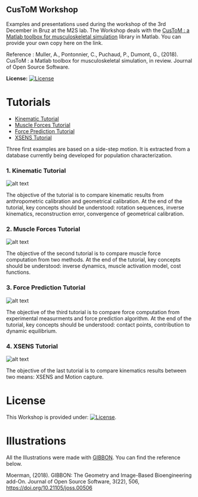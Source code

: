 ## CusToM Workshop
Examples and presentations used during the workshop of the 3rd December in Bruz at the M2S lab. The Workshop deals with the [CusToM : a Matlab toolbox for musculoskeletal simulation](https://github.com/anmuller/CusToM) library in Matlab. You can provide your own copy here on the link.

Reference : 
Muller, A., Pontonnier, C., Puchaud, P., Dumont, G., (2018). CusToM : a Matlab toolbox for musculoskeletal simulation, in review. Journal of Open Source Software.

**License:** [![License](https://img.shields.io/badge/License-3_Clause_BSD-orange.svg)](https://github.com/anmuller/CusToM/blob/master/LICENSE)

# Tutorials
- [Kinematic Tutorial](#Tuto1)
- [Muscle Forces Tutorial](#Tuto2)
- [Force Prediction Tutorial](#Tuto3)
- [XSENS Tutorial](#Tuto4)

Three first examples are based on a side-step motion. It is extracted from a database currently being developed for population characterization.

### 1. Kinematic Tutorial<a name="Tuto1"></a>

![alt text](https://github.com/cpontonn/CusToM-Workshop/blob/master/Examples_Processed/1_SideStep_Kinematic_Processed/SideStep_Anthropo/Tuto1_Anthropo.gif)

The objective of the tutorial is to compare kinematic results from anthropometric calibration and geometrical calibration. At the end of the tutorial, key concepts should be understood: rotation sequences, inverse kinematics, reconstruction error, convergence of geometrical calibration.

### 2. Muscle Forces Tutorial<a name="Tuto2"></a>

![alt text](https://github.com/cpontonn/CusToM-Workshop/blob/master/Examples_Processed/2_SideStep_Muscle_Processed/SideStep_Muscle_MusIC/Tuto2_MuscleForce.gif)

The objective of the second tutorial is to compare muscle force computation from two methods. At the end of the tutorial, key concepts should be understood: inverse dynamics, muscle activation model, cost functions.

### 3. Force Prediction Tutorial <a name="Tuto3"></a>

![alt text](https://github.com/cpontonn/CusToM-Workshop/blob/master/Examples_Processed/3_SideStep_Force_Prediction_Processed/SideStep_Muscle_Opti_with_Predicted_Forces/Tuto3_ForcePrediction.gif)

The objective of the third tutorial is to compare force computation from experimental measurments and force prediction algorithm. At the end of the tutorial, key concepts should be understood: contact points, contribution to dynamic equilibrium.

### 4. XSENS Tutorial <a name="Tuto4"></a>

![alt text](https://github.com/cpontonn/CusToM-Workshop/blob/master/Examples_Processed/4_XSENS_VICON_Processed/VICON_DATA/Tuto3_Manutention.png)

The objective of the last tutorial is to compare kinematics results between two means: XSENS and Motion capture.

# License <a name="License"></a>

This Workshop is provided under: [![License](https://img.shields.io/badge/License-3_Clause_BSD-orange.svg)](https://github.com/anmuller/CusToM/blob/master/LICENSE).

# Illustrations

All the Illustrations were made with [GIBBON](https://github.com/gibbonCode/GIBBON). You can find the reference below.

Moerman, (2018). GIBBON: The Geometry and Image-Based Bioengineering add-On. Journal of Open Source Software, 3(22), 506, https://doi.org/10.21105/joss.00506
 
